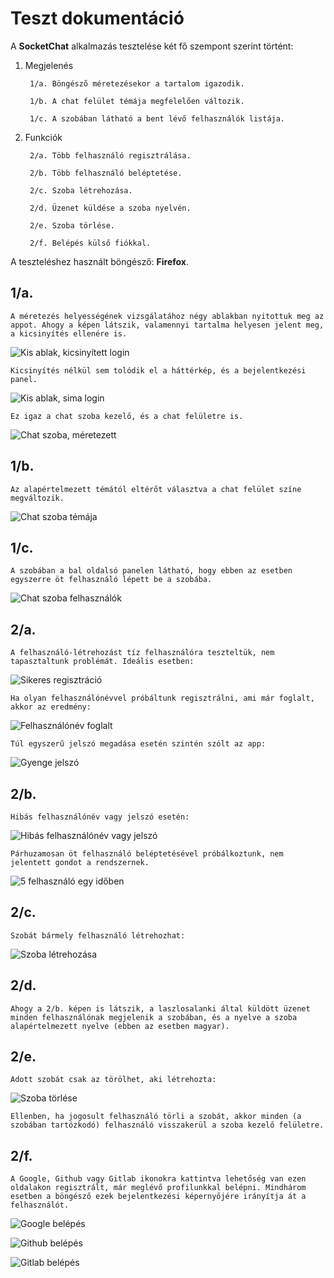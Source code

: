 Teszt dokumentáció
==================

A __SocketChat__ alkalmazás tesztelése két fő szempont szerint történt:

1. Megjelenés

        1/a. Böngésző méretezésekor a tartalom igazodik.

        1/b. A chat felület témája megfelelően változik.

        1/c. A szobában látható a bent lévő felhasználók listája.

2. Funkciók

        2/a. Több felhasználó regisztrálása.

        2/b. Több felhasználó beléptetése.

        2/c. Szoba létrehozása.

        2/d. Üzenet küldése a szoba nyelvén.

        2/e. Szoba törlése.

        2/f. Belépés külső fiókkal.

A teszteléshez használt böngésző: __Firefox__.


## 1/a.

    A méretezés helyességének vizsgálatához négy ablakban nyitottuk meg az appot. Ahogy a képen látszik, valamennyi tartalma helyesen jelent meg, a kicsinyítés ellenére is.

![Kis ablak, kicsinyített login](test_screen/screen_login.png)

    Kicsinyítés nélkül sem tolódik el a háttérkép, és a bejelentkezési panel.

![Kis ablak, sima login](test_screen/screen_login_1.png)

    Ez igaz a chat szoba kezelő, és a chat felületre is.

![Chat szoba, méretezett](test_screen/screen_room_selector.png)


## 1/b.

    Az alapértelmezett témától eltérőt választva a chat felület színe megváltozik.

![Chat szoba témája](test_screen/screen_room_theme.png)


## 1/c.

    A szobában a bal oldalsó panelen látható, hogy ebben az esetben egyszerre öt felhasználó lépett be a szobába.

![Chat szoba felhasználók](test_screen/screen_room_users.png)


## 2/a.

    A felhasználó-létrehozást tíz felhasználóra teszteltük, nem tapasztaltunk problémát. Ideális esetben:

![Sikeres regisztráció](test_screen/screen_succ_reg.png)

    Ha olyan felhasználónévvel próbáltunk regisztrálni, ami már foglalt, akkor az eredmény:

![Felhasználónév foglalt](test_screen/screen_usr_taken.png)

    Túl egyszerű jelszó megadása esetén szintén szólt az app:

![Gyenge jelszó](test_screen/screen_weak_pass.png)


## 2/b.

    Hibás felhasználónév vagy jelszó esetén:

![Hibás felhasználónév vagy jelszó](test_screen/screen_wrong_pass.png)

    Párhuzamosan öt felhasználó beléptetésével próbálkoztunk, nem jelentett gondot a rendszernek.

![5 felhasználó egy időben](test_screen/screen_conn_5_usr.png)


## 2/c.

    Szobát bármely felhasználó létrehozhat:

![Szoba létrehozása](test_screen/screen_room_created.png)


## 2/d.

    Ahogy a 2/b. képen is látszik, a laszlosalanki által küldött üzenet minden felhasználónak megjelenik a szobában, és a nyelve a szoba alapértelmezett nyelve (ebben az esetben magyar).


## 2/e.

    Adott szobát csak az törölhet, aki létrehozta:

![Szoba törlése](test_screen/screen_delete_room_failed.png)

    Ellenben, ha jogosult felhasználó törli a szobát, akkor minden (a szobában tartózkodó) felhasználó visszakerül a szoba kezelő felületre.


## 2/f. 

    A Google, Github vagy Gitlab ikonokra kattintva lehetőség van ezen oldalakon regisztrált, már meglévő profilunkkal belépni. Mindhárom esetben a böngésző ezek bejelentkezési képernyőjére irányítja át a felhasználót.

![Google belépés](test_screen/screen_login_google.png)

![Github belépés](test_screen/screen_login_github.png)

![Gitlab belépés](test_screen/screen_login_gitlab.png)

